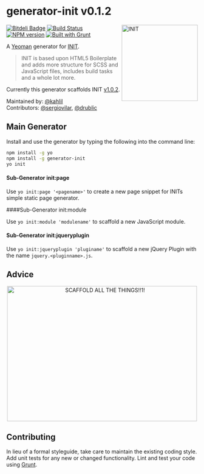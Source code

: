 # generator-init v0.1.2

<img src="http://rawgithub.com/use-init/init/master/logo.svg" alt="INIT" title="INIT" width="200" align="right">

[![Bitdeli Badge](https://d2weczhvl823v0.cloudfront.net/use-init/generator-init/trend.png)](https://bitdeli.com/free "Bitdeli Badge")
[![Build Status](https://travis-ci.org/use-init/generator-init.png)](https://travis-ci.org/use-init/generator-init)
[![NPM version](https://badge.fury.io/js/generator-init.png)](http://badge.fury.io/js/generator-init)
[![Built with Grunt](https://cdn.gruntjs.com/builtwith.png)](http://gruntjs.com/)

A [Yeoman](http://yeoman.io) generator for [INIT](http://use-init.com).

> INIT is based upon HTML5 Boilerplate and adds more structure for SCSS and JavaScript files, includes build tasks and a whole lot more.

Currently this generator scaffolds INIT [v1.0.2](https://github.com/use-init/init/releases/tag/v1.0.2).

Maintained by: [@kahlil](https://github.com/kahlil)  
Contributors: [@sergiovilar](https://github.com/sergiovilar), [@drublic](https://github.com/drublic)

## Main Generator

Install and use the generator by typing the following into the command line:

```sh
npm install -g yo
npm install -g generator-init
yo init
```

#### Sub-Generator init:page

Use `yo init:page '<pagename>'` to create a new page snippet for INITs simple static page generator.

####Sub-Generator init:module

Use `yo init:module 'modulename'` to scaffold a new JavaScript module.

#### Sub-Generator init:jqueryplugin

Use `yo init:jqueryplugin 'pluginame'` to scaffold a new jQuery Plugin with the name `jquery.<pluginname>.js`.

## Advice

<p align="center">
  <img src="https://raw.github.com/use-init/generator-init/master/scaffoldallthethings.png" alt="SCAFFOLD ALL THE THINGS!!1!" title="SCAFFOLD ALL THE THINGS!!1!" width="500" height="355" align="center">
</p>

## Contributing

In lieu of a formal styleguide, take care to maintain the existing coding style. Add unit tests for any new or changed functionality. Lint and test your code using [Grunt](http://gruntjs.com/).

